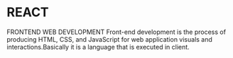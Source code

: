 # REACT 
FRONTEND WEB DEVELOPMENT
 Front-end development is the process of producing HTML, CSS, and JavaScript for web application visuals and interactions.Basically it is a language that is executed in client.
